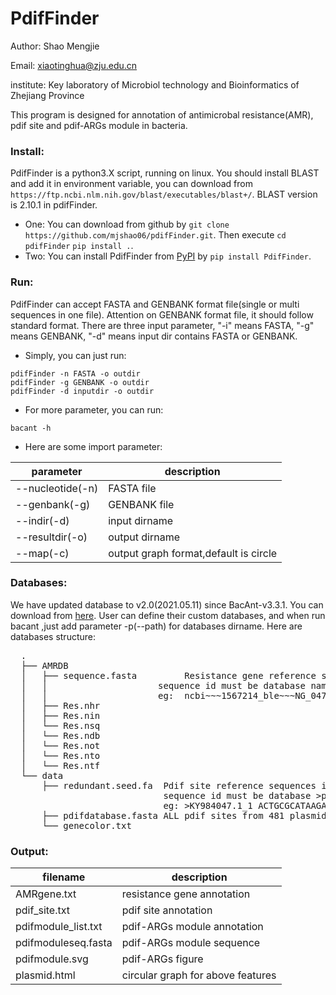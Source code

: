 # PdifFinder
Author:     Shao Mengjie

Email:      xiaotinghua@zju.edu.cn

institute:  Key laboratory of Microbiol technology and Bioinformatics of Zhejiang Province

This program is designed for annotation of antimicrobal resistance(AMR), pdif site and pdif-ARGs module in bacteria.

### Install:
PdifFinder is a python3.X script, running on linux. 
You should install BLAST and add it in environment variable, you can download from `https://ftp.ncbi.nlm.nih.gov/blast/executables/blast+/`. BLAST version is 2.10.1 in pdifFinder.

* One:
  You can download from github by `git clone https://github.com/mjshao06/pdifFinder.git`. Then execute `cd pdifFinder` `pip install .`.
* Two:
  You can install PdifFinder from [PyPI](https://pypi.org/project/PdifFinder) by `pip install PdifFinder`.


### Run:
PdifFinder can accept FASTA and GENBANK format file(single or multi sequences in one file). Attention on GENBANK format file, it should follow standard format.
There are three input parameter, "-i" means FASTA, "-g" means GENBANK, "-d" means input dir contains FASTA or GENBANK.
* Simply, you can just run:
```
pdifFinder -n FASTA -o outdir
pdifFinder -g GENBANK -o outdir
pdifFinder -d inputdir -o outdir
```
* For more parameter, you can run:
```
bacant -h
```
* Here are some import parameter:

parameter  | description
---- | -----
--nucleotide(-n) | FASTA file
--genbank(-g) | GENBANK file
--indir(-d) | input dirname
--resultdir(-o) | output dirname
--map(-c) | output graph format,default is circle

### Databases:
We have updated database to v2.0(2021.05.11) since BacAnt-v3.3.1. You can download from [here](http://bacant.net/static/database/v2.0/bacant-db-v2.0.tar.gz).
User can define their custom databases, and when run bacant ,just add parameter -p(--path) for databases dirname.
Here are databases structure:

<pre>
  .
  ├── AMRDB
  │   ├── sequence.fasta         Resistance gene reference sequences in FASTA format
  │   │                     sequence id must be database name~~~gene~~~accession~~~description,
  │   │                     eg:  ncbi~~~1567214_ble~~~NG_047553.1~~~BLEOMYCIN BLMA family bleomycin binding protein
  │   ├── Res.nhr
  │   ├── Res.nin
  │   └── Res.nsq
  │   └── Res.ndb
  │   └── Res.not
  │   └── Res.nto
  │   └── Res.ntf
  └── data
      ├── redundant.seed.fa  Pdif site reference sequences in FASTA format
                             sequence id must be database >plasmid accession number in NCBI
                             eg: >KY984047.1_1 ACTGCGCATAAGAGATTTTATGTTAAAT
      ├── pdifdatabase.fasta ALL pdif sites from 481 plasmids
      └── genecolor.txt
</pre>      
### Output:

filename  | description
---- | -----
AMRgene.txt | resistance gene annotation
pdif_site.txt | pdif site annotation
pdifmodule_list.txt | pdif-ARGs module annotation
pdifmoduleseq.fasta | pdif-ARGs module sequence
pdifmodule.svg | pdif-ARGs figure
plasmid.html | circular graph for above features
